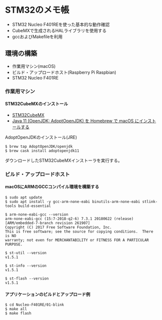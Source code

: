 # STM32のメモ帳

* STM32 Nucleo F401REを使った基本的な動作確認
* CubeMXで生成されるHALライブラリを使用する
* gccおよびMakefileを利用

## 環境の構築

* 作業用マシン(macOS)
* ビルド・アップロードホスト(Raspberry Pi Raspbian)
* STM32 Nucleo F401RE

### 作業用マシン

#### STM32CubeMXのインストール

* [STM32CubeMX](https://www.st.com/ja/development-tools/stm32cubemx.html)
* [Java 11 (OpenJDK: AdoptOpenJDK) を Homebrew で macOS にインストールする](https://qiita.com/niwasawa/items/460ccd0fa0041e7a2491)

AdoptOpenJDKのインストール(JRE)

	$ brew tap AdoptOpenJDK/openjdk
	$ brew cask install adoptopenjdk11
	
ダウンロードしたSTM32CubeMXインストーラを実行する。

### ビルド・アップロードホスト 

#### macOSにARMのGCCコンパイル環境を構築する

	$ sudo apt update
	$ sudo apt install -y gcc-arm-none-eabi binutils-arm-none-eabi stlink-tools build-essential

	$ arm-none-eabi-gcc --version
	arm-none-eabi-gcc (15:7-2018-q2-6) 7.3.1 20180622 (release) [ARM/embedded-7-branch revision 261907]
	Copyright (C) 2017 Free Software Foundation, Inc.
	This is free software; see the source for copying conditions.  There is NO
	warranty; not even for MERCHANTABILITY or FITNESS FOR A PARTICULAR PURPOSE.

	$ st-util --version
	v1.5.1
	
	$ st-info --version
	v1.5.1
	
	$ st-flash --version
	v1.5.1

#### アプリケーションのビルドとアップロード例

	$ cd Nucleo-F401RE/01-blink
	$ make all
	$ make flash

